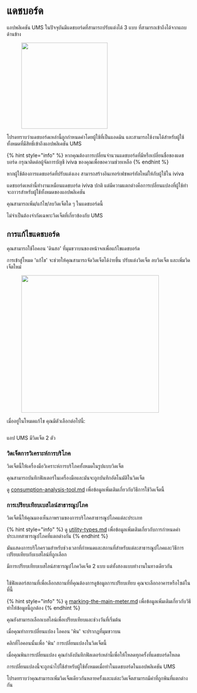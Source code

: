 # แดชบอร์ด

แอปพลิเคชัน UMS ในปัจจุบันมีแดชบอร์ดที่สามารถปรับแต่งได้ 3 แบบ ที่สามารถเข้าถึงได้จากแถบด้านข้าง

<figure><img src="../.gitbook/assets/Screenshot 2025-02-10 at 08.32.47.png" alt="" width="235"><figcaption></figcaption></figure>

โปรดทราบว่าแดชบอร์ดเหล่านี้ถูกกำหนดค่าโดยผู้ใช้ที่เป็นแอดมิน และสามารถใช้งานได้สำหรับผู้ใช้ทั้งหมดที่มีสิทธิ์เข้าถึงแอปพลิเคชัน UMS

{% hint style="info" %}
หากคุณต้องการเปลี่ยนจำนวนแดชบอร์ดที่มีหรือเปลี่ยนชื่อของแดชบอร์ด กรุณาติดต่อผู้จัดการบัญชี iviva ของคุณเพื่อขอความช่วยเหลือ
{% endhint %}



หากผู้ใช้ต้องการแดชบอร์ดที่ปรับแต่งเอง สามารถสร้างอินเทอร์เฟซพอร์ทัลใหม่ให้กับผู้ใช้ใน iviva 

แดชบอร์ดเหล่านี้ทำงานเหมือนแดชบอร์ด iviva ปกติ แต่มีความแตกต่างคือการเปลี่ยนแปลงที่ผู้ใช้ทำจะถาวรสำหรับผู้ใช้ทั้งหมดของแอปพลิเคชัน

คุณสามารถเพิ่ม/แก้ไข/ลบวิดเจ็ตใด ๆ ในแดชบอร์ดนี้

ไม่จำเป็นต้องจำกัดเฉพาะวิดเจ็ตที่เกี่ยวข้องกับ UMS



## การแก้ไขแดชบอร์ด

คุณสามารถใช้ไอคอน 'ดินสอ' ที่มุมขวาบนของหน้าจอเพื่อแก้ไขแดชบอร์ด

การเข้าสู่โหมด 'แก้ไข' จะช่วยให้คุณสามารถจัดวิดเจ็ตได้ง่ายขึ้น ปรับแต่งวิดเจ็ต ลบวิดเจ็ต และเพิ่มวิดเจ็ตใหม่



<figure><img src="../.gitbook/assets/Screenshot 2025-01-28 at 21.11.45.png" alt="" width="375"><figcaption></figcaption></figure>



เมื่ออยู่ในโหมดแก้ไข คุณมีตัวเลือกต่อไปนี้:

<figure><img src="../.gitbook/assets/Screenshot 2025-01-28 at 21.13.37.png" alt=""><figcaption></figcaption></figure>



แอป UMS มีวิดเจ็ต 2 ตัว



### วิดเจ็ตการวิเคราะห์การบริโภค

วิดเจ็ตนี้ให้เครื่องมือวิเคราะห์การบริโภคทั้งหมดในรูปแบบวิดเจ็ต

คุณสามารถบันทึกฟิลเตอร์ในเครื่องมือและมันจะถูกบันทึกอัตโนมัติในวิดเจ็ต

ดู [consumption-analysis-tool.md](consumption-analysis-tool.md "mention") เพื่อข้อมูลเพิ่มเติมเกี่ยวกับวิธีการใช้วิดเจ็ตนี้



### การเปรียบเทียบเบสไลน์สาธารณูปโภค

วิดเจ็ตนี้ให้คุณมองเห็นภาพรวมของการบริโภคสาธารณูปโภคแต่ละประเภท

{% hint style="info" %}
ดู [utility-types.md](../readme/concepts/utility-types.md "mention") เพื่อข้อมูลเพิ่มเติมเกี่ยวกับการกำหนดค่าประเภทสาธารณูปโภคที่แตกต่างกัน
{% endhint %}

มันแสดงการบริโภครวมสำหรับช่วงเวลาที่กำหนดและสถานที่สำหรับแต่ละสาธารณูปโภคและวิธีการเปรียบเทียบกับเบสไลน์ที่ถูกเลือก



มีการเปรียบเทียบเบสไลน์สาธารณูปโภควิดเจ็ต 2 แบบ แต่ทั้งสองแบบทำงานในทางเดียวกัน

<figure><img src="../.gitbook/assets/image.png" alt=""><figcaption></figcaption></figure>

ใช้ฟิลเตอร์สถานที่เพื่อเลือกสถานที่ที่คุณต้องการดูข้อมูลการเปรียบเทียบ คุณจะเลือกอาคารหรือไซต์ในที่นี้

{% hint style="info" %}
ดู [marking-the-main-meter.md](../getting-started/configuring-the-application/marking-the-main-meter.md "mention") เพื่อข้อมูลเพิ่มเติมเกี่ยวกับวิธีทำให้ข้อมูลนี้ถูกต้อง
{% endhint %}

คุณยังสามารถเลือกเบสไลน์เพื่อเปรียบเทียบและช่วงวันที่เริ่มต้น

เมื่อคุณทำการเปลี่ยนแปลง ไอคอน 'พิน' จะปรากฏที่มุมขวาบน

คลิกที่ไอคอนนั้นเพื่อ 'พิน' การเปลี่ยนแปลงในวิดเจ็ตนี้

เมื่อคุณพินการเปลี่ยนแปลง คุณกำลังบันทึกฟิลเตอร์เหล่านี้เพื่อให้โหลดทุกครั้งที่แดชบอร์ดโหลด

การเปลี่ยนแปลงนี้จะถูกนำไปใช้สำหรับผู้ใช้ทั้งหมดเมื่อทำในแดชบอร์ดในแอปพลิเคชัน UMS

โปรดทราบว่าคุณสามารถเพิ่มวิดเจ็ตเดียวกันหลายครั้งและแต่ละวิดเจ็ตสามารถมีค่าที่ถูกพินที่แตกต่างกัน